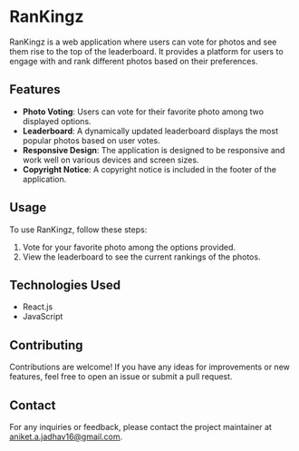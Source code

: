 # RanKingz

RanKingz is a web application where users can vote for photos and see them rise to the top of the leaderboard. It provides a platform for users to engage with and rank different photos based on their preferences.

## Features

- **Photo Voting**: Users can vote for their favorite photo among two displayed options.
- **Leaderboard**: A dynamically updated leaderboard displays the most popular photos based on user votes.
- **Responsive Design**: The application is designed to be responsive and work well on various devices and screen sizes.
- **Copyright Notice**: A copyright notice is included in the footer of the application.

## Usage

To use RanKingz, follow these steps:

1. Vote for your favorite photo among the options provided.
2. View the leaderboard to see the current rankings of the photos.

## Technologies Used

- React.js
- JavaScript


## Contributing

Contributions are welcome! If you have any ideas for improvements or new features, feel free to open an issue or submit a pull request.



## Contact

For any inquiries or feedback, please contact the project maintainer at [aniket.a.jadhav16@gmail.com](mailto:aniket.a.jadhav16@gmail.com).
